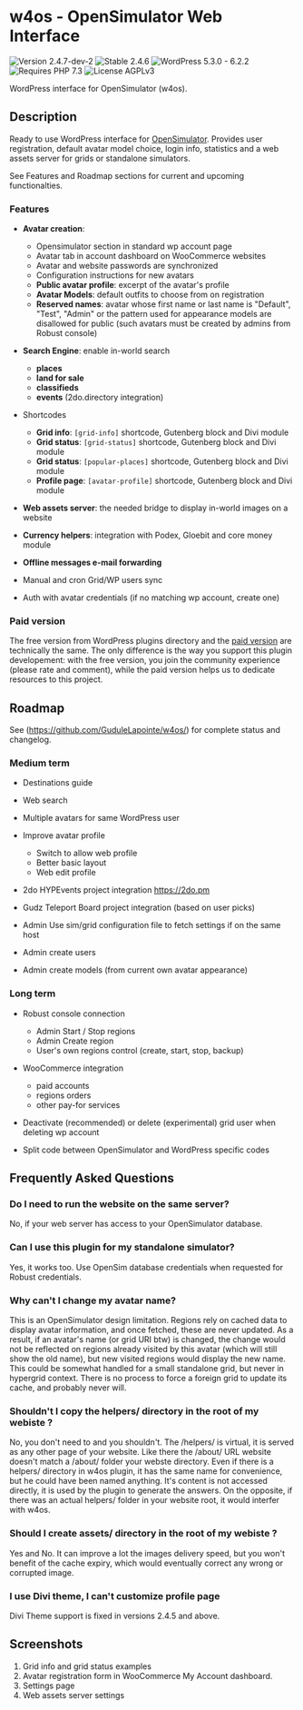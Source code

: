 # w4os - OpenSimulator Web Interface

![Version 2.4.7-dev-2](https://badgen.net/badge/Version/2.4.7-dev-2/blue) ![Stable 2.4.6](https://badgen.net/badge/Stable/2.4.6/green) ![WordPress 5.3.0 - 6.2.2](https://badgen.net/badge/WordPress/5.3.0%20-%206.2.2/3858e9) ![Requires PHP 7.3](https://badgen.net/badge/PHP/7.3/7884bf) ![License AGPLv3](https://badgen.net/badge/License/AGPLv3/552b55)

WordPress interface for OpenSimulator (w4os).

## Description

Ready to use WordPress interface for [OpenSimulator](http://opensimulator.org/). Provides user registration, default avatar model choice, login info, statistics and a web assets server for grids or standalone simulators.

See Features and Roadmap sections for current and upcoming functionalties.

### Features

- **Avatar creation**:

  - Opensimulator section in standard wp account page
  - Avatar tab in account dashboard on WooCommerce websites
  - Avatar and website passwords are synchronized
  - Configuration instructions for new avatars
  - **Public avatar profile**: excerpt of the avatar's profile
  - **Avatar Models**: default outfits to choose from on registration
  - **Reserved names**: avatar whose first name or last name is "Default", "Test", "Admin" or the pattern used for appearance models are disallowed for public (such avatars must be created by admins from Robust console)

- **Search Engine**: enable in-world search

  - **places**
  - **land for sale**
  - **classifieds**
  - **events** (2do.directory integration)

- Shortcodes

  - **Grid info**: `[grid-info]` shortcode, Gutenberg block and Divi module
  - **Grid status**: `[grid-status]` shortcode, Gutenberg block and Divi module
  - **Grid status**: `[popular-places]` shortcode, Gutenberg block and Divi module
  - **Profile page**: `[avatar-profile]` shortcode, Gutenberg block and Divi module

- **Web assets server**: the needed bridge to display in-world images on a website

- **Currency helpers**: integration with Podex, Gloebit and core money module

- **Offline messages e-mail forwarding**
- Manual and cron Grid/WP users sync
- Auth with avatar credentials (if no matching wp account, create one)

### Paid version

The free version from WordPress plugins directory and the [paid version](https://magiiic.com/wordpress/plugins/w4os/) are technically the same. The only difference is the way you support this plugin developement: with the free version, you join the community experience (please rate and comment), while the paid version helps us to dedicate resources to this project.

## Roadmap

See (<https://github.com/GuduleLapointe/w4os/>) for complete status and changelog.

### Medium term

- Destinations guide
- Web search
- Multiple avatars for same WordPress user
- Improve avatar profile

  - Switch to allow web profile
  - Better basic layout
  - Web edit profile

- 2do HYPEvents project integration <https://2do.pm>

- Gudz Teleport Board project integration (based on user picks)

- Admin Use sim/grid configuration file to fetch settings if on the same host
- Admin create users
- Admin create models (from current own avatar appearance)

### Long term

- Robust console connection

  - Admin Start / Stop regions
  - Admin Create region
  - User's own regions control (create, start, stop, backup)

- WooCommerce integration

  - paid accounts
  - regions orders
  - other pay-for services

- Deactivate (recommended) or delete (experimental) grid user when deleting wp account

- Split code between OpenSimulator and WordPress specific codes

## Frequently Asked Questions

### Do I need to run the website on the same server?

No, if your web server has access to your OpenSimulator database.

### Can I use this plugin for my standalone simulator?

Yes, it works too. Use OpenSim database credentials when requested for Robust credentials.

### Why can't I change my avatar name?

This is an OpenSimulator design limitation. Regions rely on cached data to display avatar information, and once fetched, these are never updated. As a result, if an avatar's name (or grid URI btw) is changed, the change would not be reflected on regions already visited by this avatar (which will still show the old name), but new visited regions would display the new name. This could be somewhat handled for a small standalone grid, but never in hypergrid context. There is no process to force a foreign grid to update its cache, and probably never will.

### Shouldn't I copy the helpers/ directory in the root of my webiste ?

No, you don't need to and you shouldn't. The /helpers/ is virtual, it is served as any other page of your website. Like there the /about/ URL website doesn't match a /about/ folder your webste directory. Even if there is a helpers/ directory in w4os plugin, it has the same name for convenience, but he could have been named anything. It's content is not accessed directly, it is used by the plugin to generate the answers. On the opposite, if there was an actual helpers/ folder in your website root, it would interfer with w4os.

### Should I create assets/ directory in the root of my webiste ?

Yes and No. It can improve a lot the images delivery speed, but you won't benefit of the cache expiry, which would eventually correct any wrong or corrupted image.

### I use Divi theme, I can't customize profile page

Divi Theme support is fixed in versions 2.4.5 and above.

## Screenshots

1. Grid info and grid status examples
2. Avatar registration form in WooCommerce My Account dashboard.
3. Settings page
4. Web assets server settings
